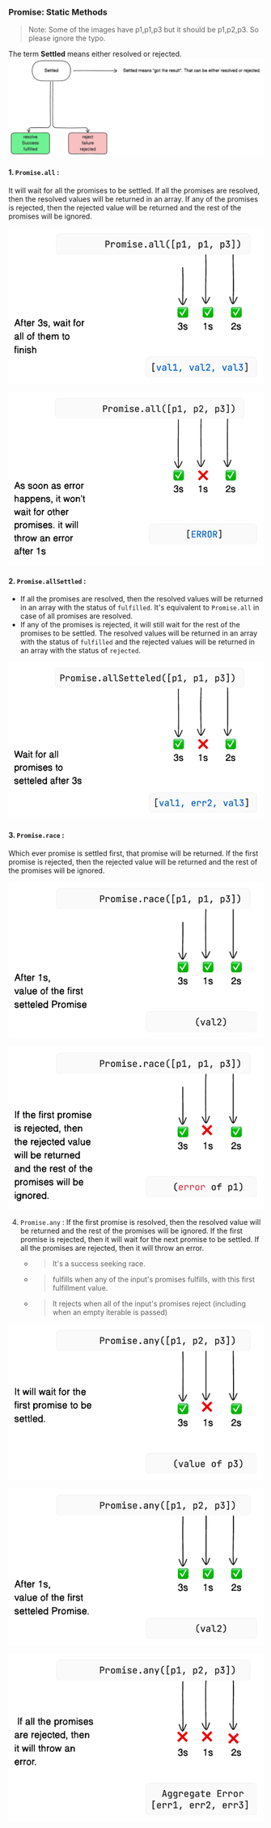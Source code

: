 ### Promise: Static Methods
 > Note: Some of the images have p1,p1,p3 but it should be p1,p2,p3. So please ignore the typo.

The term **Settled** means either resolved or rejected.
![alt text](image-1.png)

#### 1. `Promise.all` :
It will wait for all the promises to be settled. If all the promises are resolved, then the resolved values will be returned in an array. If any of the promises is rejected, then the rejected value will be returned and the rest of the promises will be ignored.

![promise all when all success](image.png)

![alt text](image-9.png)

#### 2. `Promise.allSettled` :
- If all the promises are resolved, then the resolved values will be returned in an array with the status of `fulfilled`. It's equivalent to `Promise.all` in case of all promises are resolved.
- If any of the promises is rejected, it will still wait for the rest of the promises to be settled. The resolved values will be returned in an array with the status of `fulfilled` and the rejected values will be returned in an array with the status of `rejected`.

![alt text](image-3.png)

#### 3. `Promise.race` :
Which ever promise is settled first, that promise will be returned. If the first promise is rejected, then the rejected value will be returned and the rest of the promises will be ignored.

![alt text](image-4.png)

![alt text](image-6.png)

4. `Promise.any` :
If the first promise is resolved, then the resolved value will be returned and the rest of the promises will be ignored. If the first promise is rejected, then it will wait for the next promise to be settled. If all the promises are rejected, then it will throw an error.

    - > It's a success seeking race.
    - > fulfills when any of the input's promises fulfills, with this first fulfillment value.
    - > It rejects when all of the input's promises reject (including when an empty iterable is passed)

![alt text](image-7.png)

![alt text](image-5.png)

![alt text](image-8.png)